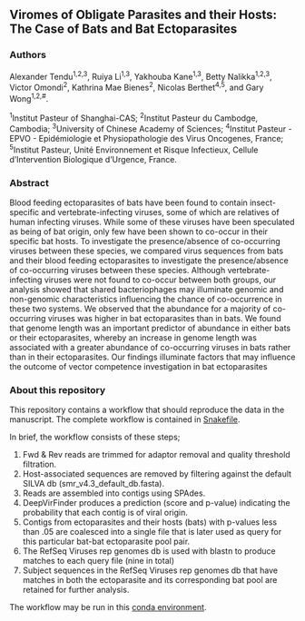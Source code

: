 ## Viromes of Obligate Parasites and their Hosts: The Case of Bats and Bat Ectoparasites

### Authors
Alexander Tendu<sup>1,2,3</sup>, Ruiya Li<sup>1,3</sup>, Yakhouba Kane<sup>1,3</sup>, Betty Nalikka<sup>1,2,3</sup>, Victor Omondi<sup>2</sup>, Kathrina Mae Bienes<sup>2</sup>, Nicolas Berthet<sup>4,5</sup>, and Gary Wong<sup>1,2,#</sup>.

<sup>1</sup>Institut Pasteur of Shanghai-CAS; <sup>2</sup>Institut Pasteur du Cambodge, Cambodia; <sup>3</sup>University of Chinese Academy of Sciences; <sup>4</sup>Institut Pasteur - EPVO - Epidémiologie et Physiopathologie des Virus Oncogenes, France; <sup>5</sup>Institut Pasteur, Unité Environnement et Risque Infectieux, Cellule d’Intervention Biologique d’Urgence, France.

### Abstract

Blood feeding ectoparasites of bats have been found to contain insect-specific and vertebrate-infecting viruses, some of which are relatives of human infecting viruses. While some of these viruses have been speculated as being of bat origin, only few have been shown to co-occur in their specific bat hosts. To investigate the presence/absence of co-occurring viruses between these species, we compared virus sequences from bats and their blood feeding ectoparasites to investigate the presence/absence of co-occurring viruses between these species. Although vertebrate-infecting viruses were not found to co-occur between both groups, our analysis showed that shared bacteriophages may illuminate genomic and non-genomic characteristics influencing the chance of co-occurrence in these two systems. We observed that the abundance for a majority of co-occurring viruses was higher in bat ectoparasites than in bats. We found that genome length was an important predictor of abundance in either bats or their ectoparasites, whereby an increase in genome length was associated with a greater abundance of co-occurring viruses in bats rather than in their ectoparasites. Our findings illuminate factors that may influence the outcome of vector competence investigation in bat ectoparasites

### About this repository
This repository contains a workflow that should reproduce the data in the manuscript. The complete workflow is contained in [Snakefile](Snakefile).

In brief, the workflow consists of these steps;
1. Fwd & Rev reads are trimmed for adaptor removal and quality threshold filtration.
2. Host-associated sequences are removed by filtering against the default SILVA db (smr_v4.3_default_db.fasta).
3. Reads are assembled into contigs using SPAdes.
4. DeepVirFinder produces a prediction (score and p-value) indicating the probability that each contig is of viral origin.
5. Contigs from ectoparasites and their hosts (bats) with p-values less than .05 are coalesced into a single file that is later used as query for this particular bat-bat ectoparasite pool pair.
6. The RefSeq Viruses rep genomes db is used with blastn to produce matches to each query file (nine in total)
7. Subject sequences in the RefSeq Viruses rep genomes db that have matches in both the ectoparasite and its corresponding bat pool are retained for further analysis.

The workflow may be run in this [conda environment](environment.yaml).
